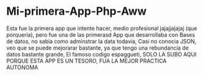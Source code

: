 # Mi-primera-App-Php-Aww


Esta fue la primera app que intente hacer, medio profesional jajajjajajaj (que porqueria), pero fue una de las primerasd App que desarrollaba con Bases de datos, no sabia como adminstrar la data todavia, Casi no conocia JSON, veo que se puede  mejorarar bastante, ya que tengo una rebundancia de datos bastante grande, El famoso codigo espaggueti, SOLO LA SUBO AQUI PORQUE ESTA APP ES UN TESORO, FUA LA MEJOR PRACTICA AUTONOMA
